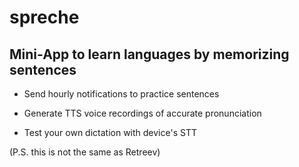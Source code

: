 # spreche

## Mini-App to learn languages by memorizing sentences

* Send hourly notifications to practice sentences

* Generate TTS voice recordings of accurate pronunciation

* Test your own dictation with device's STT

(P.S. this is not the same as Retreev)
